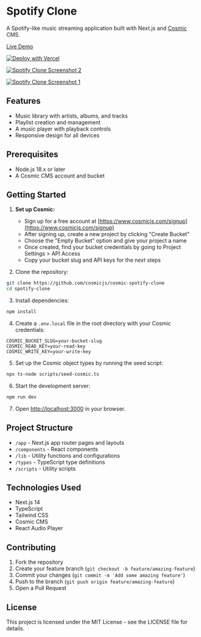 # Spotify Clone

A Spotify-like music streaming application built with Next.js and [Cosmic](https://www.cosmicjs.com) CMS.

[Live Demo](https://cosmic-spotify-clone.vercel.app)

[![Deploy with Vercel](https://vercel.com/button)](https://vercel.com/new/clone?repository-url=https%3A%2F%2Fgithub.com%2Fcosmicjs%2Fcosmic-spotify-clone&env=COSMIC_BUCKET_SLUG,COSMIC_READ_KEY,COSMIC_WRITE_KEY&envDescription=Required%20API%20keys%20from%20Cosmic&envLink=https%3A%2F%2Fwww.cosmicjs.com%2Fdocs%2Fapi%2Fauthentication)

[![Spotify Clone Screenshot 2](https://imgix.cosmicjs.com/9d793800-05d7-11f0-993b-3bd041905fff-cosmic-spotify-2.png?w=1200&auto=format,compression)](https://cosmic-spotify-clone.vercel.app)

[![Spotify Clone Screenshot 1](https://imgix.cosmicjs.com/9d6784c0-05d7-11f0-993b-3bd041905fff-cosmic-spotify-1.png?w=1200&auto=format,compression)](https://cosmic-spotify-clone.vercel.app)

## Features

- Music library with artists, albums, and tracks
- Playlist creation and management
- A music player with playback controls
- Responsive design for all devices

## Prerequisites

- Node.js 18.x or later
- A Cosmic CMS account and bucket

## Getting Started

1. **Set up Cosmic:**

   - Sign up for a free account at [https://www.cosmicjs.com/signup](https://www.cosmicjs.com/signup)
   - After signing up, create a new project by clicking "Create Bucket"
   - Choose the "Empty Bucket" option and give your project a name
   - Once created, find your bucket credentials by going to Project Settings > API Access
   - Copy your bucket slug and API keys for the next steps

2. Clone the repository:

```bash
git clone https://github.com/cosmicjs/cosmic-spotify-clone
cd spotify-clone
```

3. Install dependencies:

```bash
npm install
```

4. Create a `.env.local` file in the root directory with your Cosmic credentials:

```env
COSMIC_BUCKET_SLUG=your-bucket-slug
COSMIC_READ_KEY=your-read-key
COSMIC_WRITE_KEY=your-write-key
```

5. Set up the Cosmic object types by running the seed script:

```bash
npx ts-node scripts/seed-cosmic.ts
```

6. Start the development server:

```bash
npm run dev
```

7. Open [http://localhost:3000](http://localhost:3000) in your browser.

## Project Structure

- `/app` - Next.js app router pages and layouts
- `/components` - React components
- `/lib` - Utility functions and configurations
- `/types` - TypeScript type definitions
- `/scripts` - Utility scripts

## Technologies Used

- Next.js 14
- TypeScript
- Tailwind CSS
- Cosmic CMS
- React Audio Player

## Contributing

1. Fork the repository
2. Create your feature branch (`git checkout -b feature/amazing-feature`)
3. Commit your changes (`git commit -m 'Add some amazing feature'`)
4. Push to the branch (`git push origin feature/amazing-feature`)
5. Open a Pull Request

## License

This project is licensed under the MIT License - see the LICENSE file for details.
